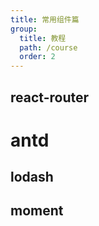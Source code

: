 ```yaml
---
title: 常用组件篇
group:
  title: 教程
  path: /course
  order: 2
---
```


## react-router

# antd

## lodash

## moment
